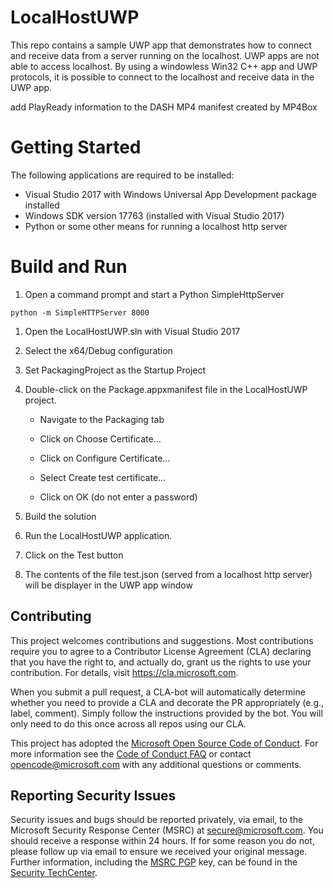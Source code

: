 # LocalHostUWP

This repo contains a sample UWP app that demonstrates how to connect and receive data from a server running on the localhost. UWP apps are not able to access localhost. By using a windowless
Win32 C++ app and UWP protocols, it is possible to connect to the localhost and receive data in the UWP app.

add PlayReady information to the DASH MP4 manifest created by MP4Box

# Getting Started

The following applications are required to be installed:

* Visual Studio 2017 with Windows Universal App Development package installed
* Windows SDK version 17763 (installed with Visual Studio 2017)
* Python or some other means for running a localhost http server

# Build and Run

1. Open a command prompt and start a Python SimpleHttpServer

```console
python -m SimpleHTTPServer 8000
```

1. Open the LocalHostUWP.sln with Visual Studio 2017

1. Select the x64/Debug configuration

1. Set PackagingProject as the Startup Project

1. Double-click on the Package.appxmanifest file in the LocalHostUWP project. 

	* Navigate to the Packaging tab
	
	* Click on Choose Certificate...
	
	* Click on Configure Certificate...
	
	* Select Create test certificate...
	
	* Click on OK (do not enter a password)
	
1. Build the solution

1. Run the LocalHostUWP application.

1. Click on the Test button

1. The contents of the file test.json (served from a localhost http server) will be displayer in the UWP app window



##  Contributing

This project welcomes contributions and suggestions.  Most contributions require you to agree to a
Contributor License Agreement (CLA) declaring that you have the right to, and actually do, grant us
the rights to use your contribution. For details, visit https://cla.microsoft.com.

When you submit a pull request, a CLA-bot will automatically determine whether you need to provide
a CLA and decorate the PR appropriately (e.g., label, comment). Simply follow the instructions
provided by the bot. You will only need to do this once across all repos using our CLA.

This project has adopted the [Microsoft Open Source Code of Conduct](https://opensource.microsoft.com/codeofconduct/).
For more information see the [Code of Conduct FAQ](https://opensource.microsoft.com/codeofconduct/faq/) or
contact [opencode@microsoft.com](mailto:opencode@microsoft.com) with any additional questions or comments.


## Reporting Security Issues

Security issues and bugs should be reported privately, via email, to the Microsoft Security
Response Center (MSRC) at [secure@microsoft.com](mailto:secure@microsoft.com). You should
receive a response within 24 hours. If for some reason you do not, please follow up via
email to ensure we received your original message. Further information, including the
[MSRC PGP](https://technet.microsoft.com/en-us/security/dn606155) key, can be found in
the [Security TechCenter](https://technet.microsoft.com/en-us/security/default).
